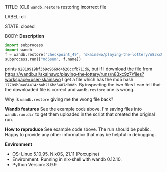 TITLE:
[CLI] `wandb.restore` restoring incorrect file

LABEL:
cli

STATE:
closed

BODY:
**Description**
```python
import subprocess
import wandb
f = wandb.restore("checkpoint_49", "skainswo/playing-the-lottery/n83xc9z7")
subprocess.run(["md5sum", f.name])
```
prints `92819919bf3b9c9669d4b20ccfb711d6`, but if I download the file from https://wandb.ai/skainswo/playing-the-lottery/runs/n83xc9z7/files?workspace=user-skainswo I get a file which has the md5 hash `17709b8ae64414cbab216bd5487d00db`. By inspecting the two files I can tell that the downloaded file is correct and `wandb.restore` one is wrong.

Why is `wandb.restore` giving me the wrong file back?

**Wandb features**
See the example code above. I'm saving files into `wandb.run.dir` to get them uploaded in the script that created the original run.

**How to reproduce**
See example code above. The run should be public. Happy to provide any other information that may be helpful in debugging.

**Environment**
- OS: Linux 5.10.95, NixOS, 21.11 (Porcupine)
- Environment: Running in nix-shell with wandb 0.12.10.
- Python Version: 3.9.9


